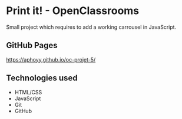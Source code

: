 # Print it! - OpenClassrooms
Small project which requires to add a working carrousel in JavaScript.

## GitHub Pages
https://aphoyy.github.io/oc-projet-5/

## Technologies used
- HTML/CSS
- JavaScript
- Git
- GitHub